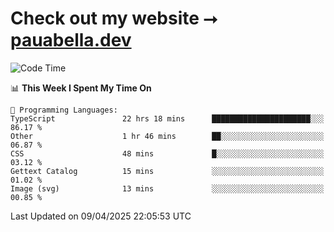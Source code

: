 # Check out my website ⭢ [pauabella.dev](https://pauabella.dev)

<!--START_SECTION:waka-->
![Code Time](http://img.shields.io/badge/Code%20Time-4%2C307%20hrs%2029%20mins-blue)

📊 **This Week I Spent My Time On** 

```text
💬 Programming Languages: 
TypeScript               22 hrs 18 mins      ██████████████████████░░░   86.17 % 
Other                    1 hr 46 mins        ██░░░░░░░░░░░░░░░░░░░░░░░   06.87 % 
CSS                      48 mins             █░░░░░░░░░░░░░░░░░░░░░░░░   03.12 % 
Gettext Catalog          15 mins             ░░░░░░░░░░░░░░░░░░░░░░░░░   01.02 % 
Image (svg)              13 mins             ░░░░░░░░░░░░░░░░░░░░░░░░░   00.85 % 
```


 Last Updated on 09/04/2025 22:05:53 UTC
<!--END_SECTION:waka-->
